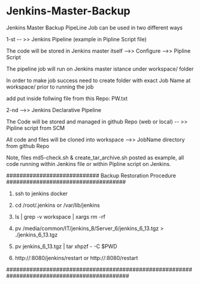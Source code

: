 # Jenkins-Master-Backup
Jenkins Master Backup PipeLine Job can be used in two different ways

1-st -- >> Jenkins Pipeline (example in Pipline Script file)

The code will be stored in Jenkins master itself -->> Configure -->> Pipline Script

The pipeline job will run on Jenkins master istance under workspace/<Job-Name> folder

In order to make job success need to create folder with exact Job Name at workspace/ prior to running the job

add put inside follwing file from this Repo: PW.txt


2-nd -->> Jenkins Declarative Pipeline

The Code will be stored and managed in github Repo (web or local) -- >> Pipline script from SCM

All code and files will be cloned into workspace -->> JobName directory from github Repo

Note, files md5-check.sh & create_tar_archive.sh posted as example, all code running within Jenkins file or within Pipline script on Jenkins.

############################ Backup Restoration Procedure ####################################

1. ssh to jenkins docker

2. cd /root/.jenkins or /var/lib/jenkins

3. ls | grep -v workspace | xargs rm -rf

4. pv /media/common/IT/jenkins_8/Server_6/jenkins_6_13.tgz > ./jenkins_6_13.tgz

5. pv jenkins_6_13.tgz | tar xhpzf - -C $PWD

6. http://<jenkins-ip-adress>:8080/jenkins/restart or http://<jenkins-ip-adress>:8080/restart

#############################################################################################
